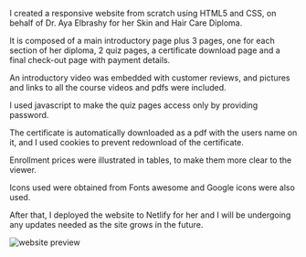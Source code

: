 I created a responsive website from scratch using HTML5 and CSS, on behalf of Dr. Aya Elbrashy for her Skin and Hair Care Diploma.

It is composed of a main introductory page plus 3 pages, one for each section of her diploma, 2 quiz pages, a certificate download page  and a final check-out page with payment details.

An introductory video was embedded with customer reviews, and pictures and links to all the  course videos and pdfs were included.

I used javascript to make the quiz pages access only by providing password.

The certificate is automatically downloaded as a pdf with the users name on it, and I used cookies to prevent redownload of the certificate.

Enrollment prices were illustrated in tables, to make them more  clear to the viewer.

Icons used were obtained from Fonts awesome and  Google icons were also used.

After that, I deployed the website to Netlify for her and I will be undergoing any updates needed as the site grows  in the future.

![website preview](https://github.com/user-attachments/assets/db4f964b-6760-438b-a494-90f473aee691)
